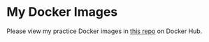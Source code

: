 # My Docker Images

Please view my practice Docker images in [this repo](https://hub.docker.com/repository/docker/cherrybommu/practice) on Docker Hub.

